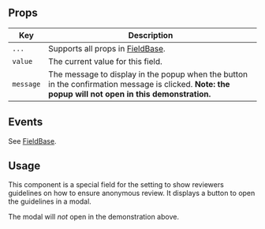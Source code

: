 ## Props

| Key | Description |
| --- | --- |
| `...` | Supports all props in [FieldBase](#/component/Form/fields/FieldBase). |
| `value` | The current value for this field. |
| `message` | The message to display in the popup when the button in the confirmation message is clicked. **Note: the popup will not open in this demonstration.** |

## Events

See [FieldBase](#/component/Form/fields/FieldBase).

## Usage

This component is a special field for the setting to show reviewers guidelines on how to ensure anonymous review. It displays a button to open the guidelines in a modal.

The modal will _not_ open in the demonstration above.
